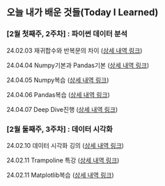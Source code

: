 
## 오늘 내가 배운 것들(Today I Learned)

### [2월 첫째주, 2주차] : 파이썬 데이터 분석

24.02.03 재귀합수와 반복문의 차이 ([상세 내역 링크](https://github.com/100-hours-a-week/yuju-til/blob/main/Feb/2025-02-03.md))

24.04.04 Numpy기본과 Pandas기본 ([상세 내역 링크](https://github.com/100-hours-a-week/yuju-til/blob/main/Feb/2025-02-04.md))

24.04.05 Numpy복습 ([상세 내역 링크](https://github.com/100-hours-a-week/yuju-til/blob/main/Feb/2025-02-05.md))

24.04.06 Pandas복습 ([상세 내역 링크](https://github.com/100-hours-a-week/yuju-til/blob/main/Feb/2025-02-06.md))

24.04.07 Deep Dive진행 ([상세 내역 링크](https://github.com/100-hours-a-week/yuju-til/blob/main/Feb/2025-02-07.md))

### [2월 둘째주, 3주차] : 데이터 시각화
24.02.10 데이터 시각화 깅의 ([상세 내역 링크](https://github.com/100-hours-a-week/yuju-til/blob/main/Feb/2025-02-10.md))

24.02.11 Trampoline 특강 ([상세 내역 링크](https://github.com/100-hours-a-week/yuju-til/blob/main/Feb/2025-02-11.md))

24.02.11 Matplotlib복습 ([상세 내역 링크](https://github.com/100-hours-a-week/yuju-til/blob/main/Feb/2025-02-12.md))